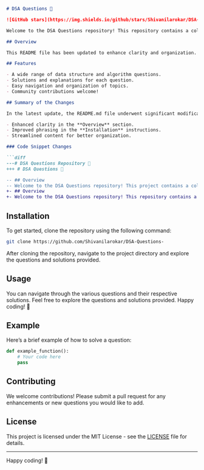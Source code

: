 ```markdown
# DSA Questions 📖

![GitHub stars](https://img.shields.io/github/stars/Shivanilarokar/DSA-Questions-) ![GitHub forks](https://img.shields.io/github/forks/Shivanilarokar/DSA-Questions-) ![GitHub issues](https://img.shields.io/github/issues/Shivanilarokar/DSA-Questions-) ![GitHub repo size](https://img.shields.io/github/repo-size/Shivanilarokar/DSA-Questions-) ![GitHub contributors](https://img.shields.io/github/contributors/Shivanilarokar/DSA-Questions-) ![GitHub last commit](https://img.shields.io/github/last-commit/Shivanilarokar/DSA-Questions-)

Welcome to the DSA Questions repository! This repository contains a collection of data structure and algorithm questions designed to help you master coding interviews and improve your problem-solving skills.

## Overview

This README file has been updated to enhance clarity and organization. Notable changes include improved headings and clearer installation instructions.

## Features

- A wide range of data structure and algorithm questions.
- Solutions and explanations for each question.
- Easy navigation and organization of topics.
- Community contributions welcome!

## Summary of the Changes

In the latest update, the README.md file underwent significant modifications to improve its structure and readability. Key changes include:

- Enhanced clarity in the **Overview** section.
- Improved phrasing in the **Installation** instructions.
- Streamlined content for better organization.

### Code Snippet Changes

```diff
---# DSA Questions Repository 📖
+++ # DSA Questions 📖
```

```diff
-- ## Overview
-- Welcome to the DSA Questions repository! This project contains a collection of Data Structure and Algorithm questions designed to help you improve your coding skills.
+- ## Overview
+- Welcome to the DSA Questions repository! This repository contains a collection of data structure and algorithm questions to help you master coding interviews and improve your problem-solving skills.
```

## Installation

To get started, clone the repository using the following command:

```bash
git clone https://github.com/Shivanilarokar/DSA-Questions-
```

After cloning the repository, navigate to the project directory and explore the questions and solutions provided.

## Usage

You can navigate through the various questions and their respective solutions. Feel free to explore the questions and solutions provided. Happy coding! 🚀

## Example

Here’s a brief example of how to solve a question:

```python
def example_function():
    # Your code here
    pass
```

## Contributing

We welcome contributions! Please submit a pull request for any enhancements or new questions you would like to add.

## License

This project is licensed under the MIT License - see the [LICENSE](LICENSE) file for details.

---

Happy coding! 🚀
```